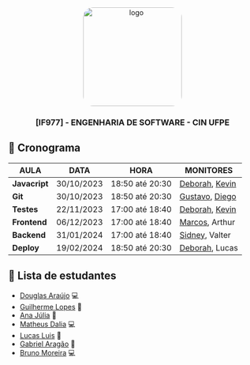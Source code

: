 <div align="center">

  <img src="https://user-images.githubusercontent.com/42525687/203692147-cb274f74-7e73-4869-b460-1dc967fb4786.png" alt="logo" width="200" height="auto" style="border-radius:20px;" />

  <h3>
    [IF977] - ENGENHARIA DE SOFTWARE - CIN UFPE
  </h3>

</div>

## :calendar: Cronograma

| AULA          | DATA       | HORA            | MONITORES                                                                          |
| ------------- | ---------- | --------------- | ---------------------------------------------------------------------------------- |
| **Javacript** | 30/10/2023 | 18:50 até 20:30 | [Deborah](https://github.com/debespindola), [Kevin](https://github.com/kevbeltrao) |
| **Git**       | 30/10/2023 | 18:50 até 20:30 | [Gustavo](https://github.com/gustavo-ghcs), [Diego](https://github.com/Diragonz)   |
| **Testes**    | 22/11/2023 | 17:00 até 18:40 | [Deborah](https://github.com/debespindola), [Kevin](https://github.com/kevbeltrao) |
| **Frontend**  | 06/12/2023 | 17:00 até 18:40 | [Marcos](https://github.com/marcoslima12), Arthur                                  |
| **Backend**   | 31/01/2024 | 17:00 até 18:40 | [Sidney](https://github.com/silvercent011), Valter                                 |
| **Deploy**    | 19/02/2024 | 18:50 até 20:30 | [Deborah](https://github.com/debespindola), Lucas                                  |

## :fairy: Lista de estudantes

- [Douglas Araújo](https://github.com/thedouglasaraujo) :computer:
- [Guilherme Lopes](https://github.com/guilopesrbc) :rocket:
- [Ana Júlia](https://github.com/AnaJulia22) :fairy:
- [Matheus Dalia](https://github.com/MatheusDalia) :computer:
- [Lucas Luis](https://github.com/LucasLuis-Dev) :rocket:
- [Gabriel Aragão](https://github.com/gabrielaragao01) :banana:
- [Bruno Moreira](https://github.com/brunom764) :computer:
